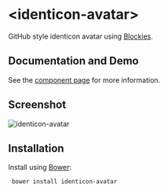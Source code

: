 # &lt;identicon-avatar&gt;

GitHub style identicon avatar using [Blockies](https://github.com/download13/blockies).

## Documentation and Demo

See the [component page](http://Granze.github.io/identicon-avatar) for more information.

## Screenshot 

![identicon-avatar](http://i.imgur.com/OxleviU.png)

## Installation

Install using [Bower](http://bower.io):

```shell
 bower install identicon-avatar
```
